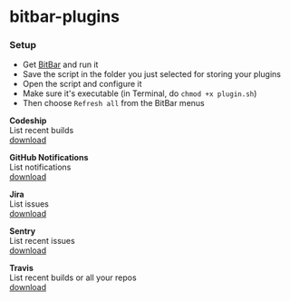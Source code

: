 # bitbar-plugins

### Setup

- Get [BitBar](https://github.com/matryer/bitbar/releases/latest) and run it
- Save the script in the folder you just selected for storing your plugins
- Open the script and configure it
- Make sure it's executable (in Terminal, do `chmod +x plugin.sh`)
- Then choose `Refresh all` from the BitBar menus

**Codeship**  
List recent builds  
<a href="https://raw.githubusercontent.com/gilbarbara/bitbar-plugins/master/plugins/codeship.5m.js" download="codeship.5m.js">download</a>


**GitHub Notifications**  
List notifications  
<a href="https://raw.githubusercontent.com/gilbarbara/bitbar-plugins/master/plugins/github-notifications.5m.js" download="github-notifications.5m.js">download</a>

**Jira**  
List issues  
<a href="https://raw.githubusercontent.com/gilbarbara/bitbar-plugins/master/plugins/jira.5m.js" download="jira.5m.js">download</a>


**Sentry**  
List recent issues  
<a href="https://raw.githubusercontent.com/gilbarbara/bitbar-plugins/master/plugins/sentry.5m.js" download="sentry.5m.js">download</a>


**Travis**  
List recent builds or all your repos  
<a href="https://raw.githubusercontent.com/gilbarbara/bitbar-plugins/master/plugins/travis.5m.js" download="travis.5m.js">download</a>

